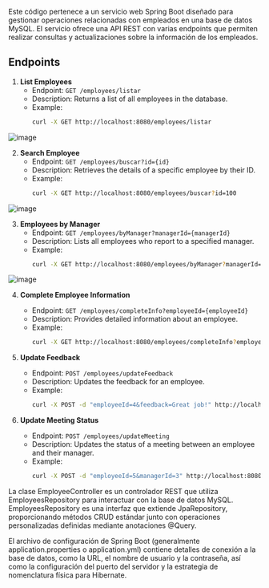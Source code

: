 Este código pertenece a un servicio web Spring Boot diseñado para gestionar operaciones relacionadas con empleados en una base de datos MySQL. El servicio ofrece una API REST con varias endpoints que permiten realizar consultas y actualizaciones sobre la información de los empleados.

## Endpoints

1. **List Employees**
    - Endpoint: `GET /employees/listar`
    - Description: Returns a list of all employees in the database.
    - Example:
      ```bash
      curl -X GET http://localhost:8080/employees/listar
      ```
![image](https://github.com/ArturoManuel/WebServicies_SpringBoot/assets/90386913/6cb1588c-24a7-4499-98f8-018c40a88fe6)


2. **Search Employee**
    - Endpoint: `GET /employees/buscar?id={id}`
    - Description: Retrieves the details of a specific employee by their ID.
    - Example:
      ```bash
      curl -X GET http://localhost:8080/employees/buscar?id=100
      ```
![image](https://github.com/ArturoManuel/WebServicies_SpringBoot/assets/90386913/a342f9d9-90ea-449d-81e4-4f4e8a4514bb)


3. **Employees by Manager**
    - Endpoint: `GET /employees/byManager?managerId={managerId}`
    - Description: Lists all employees who report to a specified manager.
    - Example:
      ```bash
      curl -X GET http://localhost:8080/employees/byManager?managerId=100
      ```
![image](https://github.com/ArturoManuel/WebServicies_SpringBoot/assets/90386913/e78f8d1b-84f2-4931-a553-3d0927b87e17)


4. **Complete Employee Information**
    - Endpoint: `GET /employees/completeInfo?employeeId={employeeId}`
    - Description: Provides detailed information about an employee.
    - Example:
      ```bash
      curl -X GET http://localhost:8080/employees/completeInfo?employeeId=3
      ```

5. **Update Feedback**
    - Endpoint: `POST /employees/updateFeedback`
    - Description: Updates the feedback for an employee.
    - Example:
      ```bash
      curl -X POST -d "employeeId=4&feedback=Great job!" http://localhost:8080/employees/updateFeedback
      ```

6. **Update Meeting Status**
    - Endpoint: `POST /employees/updateMeeting`
    - Description: Updates the status of a meeting between an employee and their manager.
    - Example:
      ```bash
      curl -X POST -d "employeeId=5&managerId=3" http://localhost:8080/employees/updateMeeting
      ```


La clase EmployeeController es un controlador REST que utiliza EmployeesRepository para interactuar con la base de datos MySQL. EmployeesRepository es una interfaz que extiende JpaRepository, proporcionando métodos CRUD estándar junto con operaciones personalizadas definidas mediante anotaciones @Query.

El archivo de configuración de Spring Boot (generalmente application.properties o application.yml) contiene detalles de conexión a la base de datos, como la URL, el nombre de usuario y la contraseña, así como la configuración del puerto del servidor y la estrategia de nomenclatura física para Hibernate.
